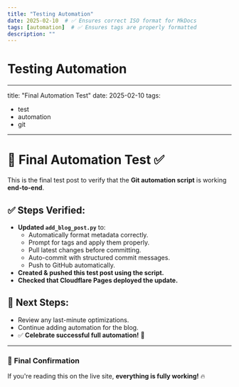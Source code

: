```yaml
---
title: "Testing Automation"
date: 2025-02-10  # ✅ Ensures correct ISO format for MkDocs
tags: [automation]  # ✅ Ensures tags are properly formatted
description: ""
---
```


# Testing Automation

---
title: "Final Automation Test"
date: 2025-02-10
tags:
  - test
  - automation
  - git
---

# 🚀 Final Automation Test ✅

This is the final test post to verify that the **Git automation script** is working **end-to-end**.

## ✅ Steps Verified:
- **Updated `add_blog_post.py`** to:
  - Automatically format metadata correctly.
  - Prompt for tags and apply them properly.
  - Pull latest changes before committing.
  - Auto-commit with structured commit messages.
  - Push to GitHub automatically.
- **Created & pushed this test post using the script.**
- **Checked that Cloudflare Pages deployed the update.**

## 🔄 Next Steps:
- Review any last-minute optimizations.
- Continue adding automation for the blog.
- ✅ **Celebrate successful full automation!** 🎉

---

### 🚀 **Final Confirmation**
If you're reading this on the live site, **everything is fully working!** 🔥
